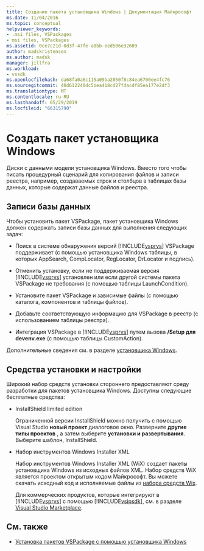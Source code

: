 ```yaml
---
title: Создание пакета установщика Windows | Документация Майкрософт
ms.date: 11/04/2016
ms.topic: conceptual
helpviewer_keywords:
- .msi files, VSPackages
- msi files, VSPackages
ms.assetid: 0ce7c21d-0d3f-47fe-a0bb-eed506e32609
author: madskristensen
ms.author: madsk
manager: jillfra
ms.workload:
- vssdk
ms.openlocfilehash: da68fa0a6c115a09ba2050f8c84ea6700ee4fc76
ms.sourcegitcommit: 40d612240dc5bea418cd27fdacdf85ea177e2df3
ms.translationtype: MT
ms.contentlocale: ru-RU
ms.lasthandoff: 05/29/2019
ms.locfileid: "66315790"
---
```

# <a name="author-a-windows-installer-package"></a>Создать пакет установщика Windows
Диски с данными модели установщика Windows. Вместо того чтобы писать процедурный сценарий для копирования файлов и записи реестра, например, создаваемых строк и столбцов в таблицах базы данных, которые содержат данные файлов и реестра.

## <a name="database-entries"></a>Записи базы данных
Чтобы установить пакет VSPackage, пакет установщика Windows должен содержать записи базы данных для выполнения следующих задач:

- Поиск в системе обнаружения версий [!INCLUDE[vsprvs](../../code-quality/includes/vsprvs_md.md)] VSPackage поддерживает (с помощью установщика Windows таблицы, в которых AppSearch, CompLocator, RegLocator, DrLocator и подпись).

- Отменить установку, если не поддерживаемая версия [!INCLUDE[vsprvs](../../code-quality/includes/vsprvs_md.md)] установлен или если другой системы пакета VSPackage не требования (с помощью таблицы LaunchCondition).

- Установите пакет VSPackage и зависимые файлы (с помощью каталога, компонентов и таблицы файлов).

- Добавьте соответствующую информацию для VSPackage в реестр (с использованием таблицы реестра).

- Интеграция VSPackage в [!INCLUDE[vsprvs](../../code-quality/includes/vsprvs_md.md)] путем вызова **/Setup для devenv.exe** (с помощью таблицы CustomAction).

Дополнительные сведения см. в разделе [установщика Windows](/windows/desktop/Msi/windows-installer-portal).

## <a name="setup-tools"></a>Средства установки и настройки
Широкий набор средств установки стороннего предоставляют среду разработки для пакетов установщика Windows. Доступны следующие бесплатные средства:

- InstallShield limited edition

   Ограниченной версии InstallShield можно получить с помощью Visual Studio **новый проект** диалоговое окно. Разверните **другие типы проектов** , а затем выберите **установки и развертывания**. Выберите шаблон, InstallShield.

- Набор инструментов Windows Installer XML

   Набор инструментов Windows Installer XML (WiX) создает пакеты установщика Windows из исходных файлов XML. Набор средств WiX является проектом открытым кодом Майкрософт. Вы можете скачать исходный код и исполняемые файлы из [набора средств Wix](http://sourceforge.net/projects/wix).

   Для коммерческих продуктов, которые интегрируют в [!INCLUDE[vsprvs](../../code-quality/includes/vsprvs_md.md)] с помощью [!INCLUDE[vsipsdk](../../extensibility/includes/vsipsdk_md.md)], см. в разделе [Visual Studio Marketplace](https://marketplace.visualstudio.com/).

## <a name="see-also"></a>См. также
- [Установка пакетов VSPackage с помощью установщика Windows](../../extensibility/internals/installing-vspackages-with-windows-installer.md)